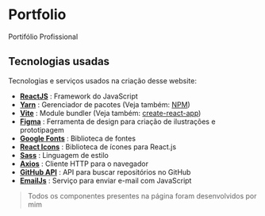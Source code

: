 # Portfolio

Portifólio Profissional

## Tecnologias usadas

Tecnologias e serviços usados na criação desse website:

- [**ReactJS**](https://reactjs.org/) : Framework do JavaScript
- [**Yarn**](https://yarnpkg.com/) : Gerenciador de pacotes (Veja também: [NPM](https://www.npmjs.com/))
- [**Vite**](https://vitejs.dev/) : Module bundler (Veja também: [create-react-app](https://github.com/facebook/create-react-app))
- [**Figma**](https://www.figma.com/) : Ferramenta de design para criação de ilustrações e prototipagem
- [**Google Fonts**](https://fonts.google.com/) : Biblioteca de fontes
- [**React Icons**](https://react-icons.github.io/react-icons/) : Biblioteca de ícones para React.js
- [**Sass**](https://sass-lang.com/) : Linguagem de estilo
- [**Axios**](https://axios-http.com/) : Cliente HTTP para o navegador
- [**GitHub API**](https://docs.github.com/en/rest) : API para buscar repositórios no GitHub
- [**EmailJs**](https://www.emailjs.com/) : Serviço para enviar e-mail com JavaScript

> Todos os componentes presentes na página foram desenvolvidos por mim
